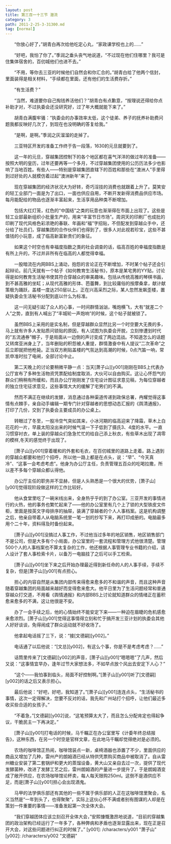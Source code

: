 ```yaml
---
layout: post
title: 第三百一十三节 潜流
category: 3
path: 2011-2-25-3-31300.md
tag: [normal]
---
```


　　“你放心好了，”胡青白再次给他吃定心丸，“家政课学校也上的……”

　　“好吧，我怕了你了。”季润之垂头丧气地说道，“不过现在他们住哪里？我可是住集体宿舍的，百仞城他们也进不去。”

　　“不用，等你去三亚的时候他们自然会和你汇合的。”胡青白给了他两个信封，里面装得是相关材料，“手续都在里面，还有他们的生活费存折。”

　　“有生活费？”

　　“当然，难道要你自己掏钱养活他们？”胡青白有点歉意，“按理说还得给你点补助才对，不过执委会还没研究好，过了年大概就能下来了。”

　　胡青白满腹牢骚：“执委会的办事效率太低，这个徒弟、养子的抚养补助费问题我都反映好几次了，到现在也没明确的答复给我。”

　　“是啊，是啊。”季润之灰溜溜的走掉了。

　　三亚特区开发的准备工作终于告一段落，1630的元旦就要到了。

　　这一年的元旦，穿越集团控制下的各个地区都在喜气洋洋的做过年的准备——按照大明的皇历，过年还要再等一个多月，不过穿越集团使用的公历历法多少也影响了当地百姓。有些人——特别是穿越集团直辖下的百姓和那些在“澳洲人”手里得到过好处的人就模仿着过起“澳洲新年”来了。

　　现在穿越集团的经济状况大为好转，奇巧淫技的消费也就跟着上升了。莫笑安的轻工业部门一面是为了出口，一面也供应自用，不断开发新得消费品供应市场。每月能配给的物品也逐渐丰富起来，生活享用品种类不断增加。

　　包括大红灯笼，红色的“中国结”之类的玩意也渐渐得在市面上出现了。这些是轻工业部最新组织小批量生产的，用来“丰富节日市场”。周洞天的印刷厂也成批的印刷了现代风格色彩浓艳的春联、年画和“福”字招贴，不但配发到穿越众手中，还分给了社员们，穿越集团的合作伙伴们也得到了，很多人对此视若珍宝，这些不甚值钱的小玩意，成了临高新富新贵们的象征。

　　如果这个时空也有幸福度指数之类的社会调查的话，临高百姓的幸福度指数是有所上升的，不过并非所有在临高的人都觉得幸福。

　　一股暗流在内网BBS上涌动，抱怨的言论正在不断增加，不时某个帖子还会引起辩论。前几天就有一个帖子《如何教育生活秘书》，原本是某宅男的YY贴，讨论得是如何教育生活秘书使其符合穿越众的审美趣味。包括从传统高雅的琴棋书画，到不甚高雅的坐缸；从现代高雅的形体、芭蕾舞，到比较庸俗的按摩桑拿，献计献策极为踊跃，盖楼一度达250层以上。正在兴高采烈之际，某人忽然发飙歪楼，置疑执委会生活秘书分配到底以什么为标准。

　　这一问无疑引起了众人的心事，一时间群情汹汹，嘴炮横飞，大有“就差二个人”之势，直到有人喊出了“丰城轮一声炮响”的时候，这个帖子就被锁了。

　　虽然BBS上采用的是实名制，但是穿越群众显然比另一个时空要大无畏的多，马上就有许多人发贴质问锁贴的原因，有人试图为执委会开脱，立刻惨遭划时代的“五流通券”帽子，于是局面从一边倒的声讨变成了两边混战。不知道怎么的话题又转席亚洲身上了，当年删贴的积怨被人重提，群情激奋中有人提议“二次革命”之后立即就把他枪毙。正当双方刷贴盖楼的气氛达到高潮的时候，0点汽笛一响，常凯申准时拉了电闸，全部讨论中止。

　　第二天晚上的讨论要稍微平静一点：当天[萧子山][y001]刚刚在BBS上代表办公厅宣布了多种生活物资凭票配给制度取消，大伙可以自由购买。这让心怀怨气的群众们稍稍有所缓和，而且办公厅刚刚发了住宅设计图征求意见稿，为每位穿越者的独立住宅征求意见，这些事情大大的缓解了宅男们的不满。

　　然而不满正在继续的发酵，消息通过各种渠道传递到政保总署，冉耀觉得这事情有点棘手，亲自动手编辑一期专门针对穿越者的思想动态汇报的《舆清通报》，打印了几份，交到了执委会主要成员的办公桌上。

　　转眼过了冬至，一股冷空气突如其来，小冰河期的临高迎来了降霜，草木上白花花的一片，早晨太阳没出来的时候气温一下子低到了摄氏3、4度的水平。一直习惯穿衬衣，单上装的穿越众们急急忙忙的给自己添上秋衣，有些草木出现了凋零的模样,冬天的感觉终于出现了。

　　[萧子山][y001]穿着暖和的外套和毛衣，在百仞城里的道路上走着。路上遇到的穿越众都要和他打个招呼，所以他一路上都是在点头，说：“早”、“今天真冷”、“这事一会考虑考虑”。他身为办公厅主任，负责管理五百众的吃喝拉撒，所以差不多每个穿越众都认得他。

　　办公厅主任的职务并不显赫，但是人头熟悉是一个很大的优势，[萧子山][y001]觉得现阶段做这样的工作比较好。

　　他从食堂里吃了一碗米线出来，全身热乎乎的到了办公室。三亚开发的事情进行的火热，他的事务也繁忙起来了——他的办公室里有几个上了锁的大型铁皮文件柜，里面是按英文字母排序的抽屉，装满了穿越者的个人人事档案。这是机构调整之后，他亲自带着人从电脑系统里一笔一划的抄写下来，再打印成册的。电脑最多用个二十年，资料得及时备份起来。

　　[萧子山][y001]没搞过人事工作，不过他当过多年的地区销售，地区销售部门不是公司，但是大多有个小局面，办公室里的一套流程和管理方式他很清楚。管理500个人的人事档案也不算太复杂的工作，他还根据人事管理专业书籍的介绍，请人设计了套人事检索卡片，以备万一电脑挂了之后可以手工检索。

　　[萧子山][y001]坐下来之后开始办理最近得到新任命的人的人事手续，手续不复杂，但是[萧子山][y001]有点担心。

　　担心的内容自然是从集团内部传来得愈来愈多的不和谐的声音，而且这种声音随着穿越集团的局面越来越好而变得愈来愈大。他平日里为了生活问题经常和普通穿越众打交道，不用看《舆情通报》和内部BBS上讨论就知道群众的情绪正在蓄积愈来愈多的不满，这让他很是不安。

　　办了一会手续之后，他的心情始终不能安定下来——一种迫在眉睫的危机感愈来愈浓烈。[萧子山][y001]觉得这事情得立刻和忙于搞开发三亚计划的执委会其他人好好谈谈，免得闹成了群众运动就不好收场了。

　　他拿起电话摇了三下，说：“接[文德嗣][y002]。”

　　电话通了以后他说：“[文总][y002]，有这么个事，你是不是考虑考虑？……”

　　话筒里传来了[文德嗣][y002]的声音，[萧子山][y001]“嗯嗯嗯”了几声，然后又说：“这事情宜早办，逢年过节大家想法多，不如早点放个风出去安定下人心？”

　　“这个——我怕事到临头，局面不好控制啊。”[萧子山][y001]听了[文德嗣][y002]的话之后又表示担心。

　　最后他说：“好吧，好吧，我知道了。”[萧子山][y001]连连点头，“生活秘书的事情，这次一定得解决，您要不反对的话，我先和广州站打个招呼，让他们最近多收买些合适的女孩子。”

　　“不着急，”[文德嗣][y002]说，“这笔预算太大了，而且怎么分配肯定也得起争议，干脆民主一下再决定。”

　　[萧子山][y001]打电话的时候，马千瞩正在办公室里写《计委年终总结报告》，这种东西，在另一个时空是官样文章，在此地马千瞩却觉得绝对是必须的。

　　农场的咖啡馆正热闹，咖啡馆装点一新，桌椅酒器也添置了不少，里面供应的商品又增加了几种，雷州产的朗姆酒已经从特供凭票购买商品中被取消了。自从雷州糖业安装了第二套锅炉和更大的蒸馏设备，黄大山又亲自去过一次，提供了现代发酵菌种，改进了发酵工艺之后，雷州朗姆酒的产量进一步提升了。于是朗姆酒变成了敞开供应，在农场咖啡馆论杯卖，每人每天限购250ml。这倒不是酒供应不足，而是[萧子山][y001]担心会出现酒鬼。

　　马甲的法学俱乐部还有其他的一些不属于俱乐部的人正在这咖啡馆里聚会，名义当然是“一年到头了，也得聚聚”，实际上这伙心怀不满或者别有图谋的人却是在策划一件重要的事情——准备发起第一次全体大会。

　　“我们穿越团体应该立刻召开全体大会，”安熙慷慨激昂地说道，“目前的穿越集团的政治架构已经运行了一年多了，各种弊病和矛盾也逐渐显露出来，现在正是召开大会，对这些问题进行纠正的时候了。”
[y001]: /characters/y001 "萧子山"
[y002]: /characters/y002 "文德嗣"
